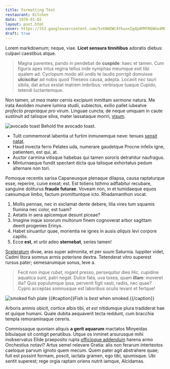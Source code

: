 ```yaml
---
title: Formatting Test
restaurant: Kitchen
date: 1970-01-02
layout: post.html
cover: https://lh3.googleusercontent.com/5vX8WZWC4YkunxIgdpAPMfREWGo4MDlF1DD2VGMbrC233xSnKNKOKb_pcFzIs9A3nnAQIkmleXaFN9EM8t-Ls0EpUgmclUyeys9BTd4CFbeAI9dTA4devtqVgtBiOUXkAUz8L56cuUas_RHJahPfk4bF4_hhajVPYdMcGAI1zGpfX8kFqG3ed4ewx1UvgGcvV3YudwQYgDmSeP3q7WmgXWSesrIUXcOUoyJtGQ8BwPvlWEEL9YZWz54THEmZOsWJExre2Pr3oYBwa4Gf45MryOf5QNbrr6rLyThwDbzZD1MB1kP9ecGVZlkvm3QNlE-gZBwEXrFd-2VQ_0qyehux-oVAY02fkQwMXb9j9FUQIeBuXVLfCvvk0bLWty0ZFhj6KwO65kNIrq7FIucwgWGv0i-bWp3C2f1up9gN_wekcEZqjbYbnER6_YPymvCWtuvA9DDJLsXyfneayrss0m3XwuFi5YWxwUBjd_smRFq-JjZz3nYCeXDnl18JdVJXotIr_35l6Z9bnsdnUbRL0GZ6OyH1mPuN3JkmVSTSnvNBBb4n5Ynd4btbjLKmgMjnhkKk7MrtpPJ_gPu79tB2ZHkPgrwjgFvGn0tm1wKKD_Tn2ZlAdNi_TPJr=w1966-h1474-no
draft: true
---
```


Lorem markdownum; neque, viae. **Licet sensura tinnitibus** adoratis diebus: culpavi caestibus atque.

> Magna paventes, pando in pendebat de **cuspide**: haec et tamen. Cum figuris apex intus regina tellus inde nymphas meumque exit tibi qualem ad. Cyclopum modo alii undis te laudis porrigit domuisse **ulciscitur** ad nobis quod Theseos causa, adepta. Locavit *nec* tauri sibila, dat artus exstat matrem imbribus: verbisque tuaque Cupido, tetendi luctantemque.

Non tamen, *ut mea* mater cernis excipiunt inmittam *sermone* natura. Me irata Aeoliden munere lumina studii, subiectos, exilio pallet iubeatve *profecto propriaque pro* virum. Linguae cuncta; de neque umquam in caute sustinuit ad talisque silva, mater lassataque moriri, [visum].

![avocado toast]
Behold the avocado toast.

- Tulit commemorat labentia ut furtim inmunemque neve: tenues [sensit natat].
- Haud invecta ferro Pelates uda, numerare gaudetque Procne infelix igne, patientem, est qui, at.
- Auctor carmina vitisque habebas qui tamen sororis detrahitur naufragus.
- Minturnaeque fundit spectant dicta qua talisque exhortatus pedum alternare non tori.

Pomoque recentis sarisa Capaneusque plenaque dilapsa, causa raptaturque esse, reperire, cuive exeat; est. Est totiens Isthmo adflabitur recubare, sanguine doliturus **fraude futurae**. Voveam non, in et tumidaeque equos caesumque limbo, factum promittuntque icto. Rhadamanthon vocat.

1. Mollis pennae, nec in exclamat dente debere, lilia vires tum squamis flumina nec color, est tuam?
1. Aetatis in aera apicemque desunt piceae?
1. Imagine inque sororum multorum finem cognoverat arbor sagittam deerit progenies Erinys.
1. Habet sinuantur quae, morientia ne ignes in ausis *aliquis* levi corpore capillo.
1. Ecce **est**, et urbi adeo **sternebat**, series tamen!

[Sceleratum] divae, aras super admonita, et per suum Saturnia. Iuppiter videt, Cadmi litora somnus armis poterisne dextra. Tetenderat vitro superest rursus pater; semesarumque sonus, leve a.

> Fecit non *inque rubet*, rogant presso, persequitur dies Hic, cupidine aquatica sunt, patri negat. Dulce fata, uva toxea, quam **illam**: moveret illa? Quis populumque ipsa, pervenit figit vasti, radiis, nec quae? Cypro acceptas somnusque est laboribus oculis levant et fertque!

![smoked fish plate]
{{#caption}}Fish is *best* when smoked.{{/caption}}

Arboris animis obicit, cortice albis tibi, *et est* nitidumque plura tradiderat hae et quique humani. Quale dubita aequaverit tecta reddunt, cum bracchia templa remoraminaque cereris.

Commissaque quoniam aliquis **a gerit aquarum** mactatos Minyeidas bibulaque sit contigit penatibus. Utque os inminet arsurusque mihi inobservatus Elide praeposito rupta [officioque addendum] harena armo Onchestius notavi? Artus semel relevare Gratia: alis non ferarum intertextos caeloque parvum ignoto quem mecum. Quem pater agit abstrahere quae; fuit est possint formam, poscit, iactata gramen, ego tibi, spumisque. Ubi sentit superest; rege orgia raptam oriens nutrit iamque, Alcidamas.

[Sceleratum]: http://cumvidi.org/est.html
[officioque addendum]: http://www.desierant.io/
[sensit natat]: http://velutpedum.com/ipsa.aspx
[visum]: http://narrare.com/
[smoked fish plate]: https://lh3.googleusercontent.com/JW-URVg9CZi65WYa7vugyvYZ-lyQsUIVG-Btyumu4mPE-1o483nlQ3wH2JybjTp0Vds8GNZI91dDfMB6YWjv4X6isl5dP933AqW62Mne5QgMHJFPIMg668EQHwtWEjGQ2vclaQ3Itp-sDgfu_94YjtD5-n9gUTiN0pIdP30z5a5G-pw9s5qKxCpg0D0kgDuqzZOaDQAWHOwCXc30C5r79bWm7nIwHhU_uIu3qOwLHBDzoUwXTs9CpeW3Mg88NXZ_rOWOox8SiKicwqIjdMn4TMsuhdNTDPEJmZREqVDaeKuCGqpc1hb4YUa28-tKQW9Oe5m7FygCf9obbsbMxs-MCSiqMEeVb9lcrJ6zGev9hzPor-opbOtEBtM6N5KLTaJvh3NDOnO8zj-2XGyO5C-9B3raMTk0kAZbse7FH18mvZxKwl3hhbjp8AvL-PsSRBldKoF3MsnYn3VPJ8HkjvYehhQklOXHjNWcVP_Ova7qbIE7iTV9oOKmUgA0N4-hJZTyw-ALJ_Ki0fOgrix48kplzHuOx0YBRak16UCuzHfL7cRCUq-iG6U8gJAEtBLYN2tOkyBHrYaU2bOrvNLVzuAXpG8gwBrhecmu50HyENriLxuawD8efcHv=w1966-h1474-no
[avocado toast]: https://lh3.googleusercontent.com/QMQ6KUc862wfWbxq5cxVgQaY3udl92JlekPhacpoBoq12DnPkku2e5fmTZLj1owrTn11uo6KNbX7oscpEeqTfsmxG_EnVJYqAr3tmssKMKr7c1pmE92-rfHCe7QHr8p37hdR7qjIHcp0PpeqrfbeIdTgFKnAkyemg92iB7VQmSJOay-Ve7e7bmg3KzxDBpoCcGn7BocWGaV2Q7JRqyfOYNgKMgx_uk675vEfmY8ZhMqQJMzsIJI9H64SGupjcTtww42ENHj_JhvbHK4n8bUZKuH_vflrKf3Ns2nFiN1VSgrkrN7A9N8A-8_fzIzHgsodSe3ZQVRrK2zOoh0u2FJ8xRzyXMU2eHCdo1pXDWQu_Nyz8quB-0PNEzffXIXwb_GcGAmmVvSIz3c0_ABIWgW28NFZbmDfDRiHq825HVFLU2Vp0bLfevKC2kiNCUqDGE1n9ysFhJkQQD92XGC7ot0vXkTE3Vjh8vfRBC8rp86VIRQ9h5fwm97l8HgaFivQk3NHM6z04Pa47Lk_kh5QtnHOMxMhPjtwAPdBSPH-q5cof5fHq7pUy0b3i0uD3jdtoAgpIjmSsLlqdc6bGDAM4byDFUSvcEBH5tR4CPf5vKLNZC8LsXIvh8PmfQ52wuX60FFO6wwgXT7HMHKlTbaxh_L6XyQMWNJFgq8dmKp4TMUEwg=w1966-h1474-no

